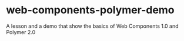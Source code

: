 # web-components-polymer-demo
A lesson and a demo that show the basics of Web Components 1.0 and Polymer 2.0
